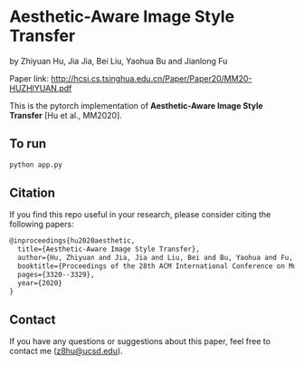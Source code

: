 # Aesthetic-Aware Image Style Transfer

by Zhiyuan Hu, Jia Jia, Bei Liu, Yaohua Bu and Jianlong Fu

Paper link: http://hcsi.cs.tsinghua.edu.cn/Paper/Paper20/MM20-HUZHIYUAN.pdf

This is the pytorch implementation of **Aesthetic-Aware Image Style Transfer** [Hu et al., MM2020].

## To run
```latex
python app.py
```
## Citation

If you find this repo useful in your research, please consider citing the following papers:

```latex
@inproceedings{hu2020aesthetic,
  title={Aesthetic-Aware Image Style Transfer},
  author={Hu, Zhiyuan and Jia, Jia and Liu, Bei and Bu, Yaohua and Fu, Jianlong},
  booktitle={Proceedings of the 28th ACM International Conference on Multimedia},
  pages={3320--3329},
  year={2020}
}
```

## Contact

If you have any questions or suggestions about this paper, feel free to contact me (z8hu@ucsd.edu).
